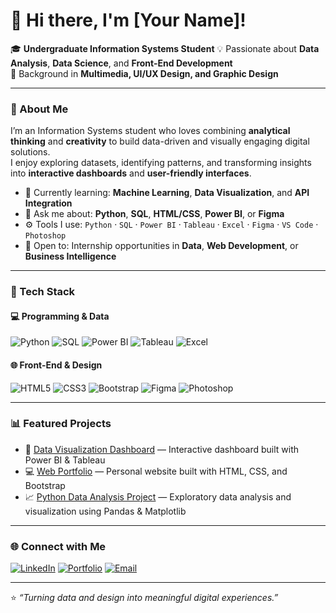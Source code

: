 # 👋 Hi there, I'm [Your Name]!

🎓 **Undergraduate Information Systems Student**
💡 Passionate about **Data Analysis**, **Data Science**, and **Front-End Development**  
🎨 Background in **Multimedia, UI/UX Design, and Graphic Design**

---

### 🧠 About Me
I’m an Information Systems student who loves combining **analytical thinking** and **creativity** to build data-driven and visually engaging digital solutions.  
I enjoy exploring datasets, identifying patterns, and transforming insights into **interactive dashboards** and **user-friendly interfaces**.

- 🌱 Currently learning: **Machine Learning**, **Data Visualization**, and **API Integration**
- 💬 Ask me about: **Python**, **SQL**, **HTML/CSS**, **Power BI**, or **Figma**
- ⚙️ Tools I use: `Python` · `SQL` · `Power BI` · `Tableau` · `Excel` · `Figma` · `VS Code` · `Photoshop`
- 🤝 Open to: Internship opportunities in **Data**, **Web Development**, or **Business Intelligence**

---

### 🚀 Tech Stack
#### 💻 Programming & Data
![Python](https://img.shields.io/badge/Python-3776AB?style=flat-square&logo=python&logoColor=white)
![SQL](https://img.shields.io/badge/SQL-336791?style=flat-square&logo=postgresql&logoColor=white)
![Power BI](https://img.shields.io/badge/Power%20BI-F2C811?style=flat-square&logo=powerbi&logoColor=black)
![Tableau](https://img.shields.io/badge/Tableau-E97627?style=flat-square&logo=tableau&logoColor=white)
![Excel](https://img.shields.io/badge/Excel-217346?style=flat-square&logo=microsoftexcel&logoColor=white)

#### 🌐 Front-End & Design
![HTML5](https://img.shields.io/badge/HTML5-E34F26?style=flat-square&logo=html5&logoColor=white)
![CSS3](https://img.shields.io/badge/CSS3-1572B6?style=flat-square&logo=css3&logoColor=white)
![Bootstrap](https://img.shields.io/badge/Bootstrap-563D7C?style=flat-square&logo=bootstrap&logoColor=white)
![Figma](https://img.shields.io/badge/Figma-F24E1E?style=flat-square&logo=figma&logoColor=white)
![Photoshop](https://img.shields.io/badge/Photoshop-31A8FF?style=flat-square&logo=adobephotoshop&logoColor=white)

---

### 📊 Featured Projects
- 🧩 [Data Visualization Dashboard](#) — Interactive dashboard built with Power BI & Tableau  
- 💻 [Web Portfolio](#) — Personal website built with HTML, CSS, and Bootstrap  
- 📈 [Python Data Analysis Project](#) — Exploratory data analysis and visualization using Pandas & Matplotlib  

---

### 🌐 Connect with Me
[![LinkedIn](https://img.shields.io/badge/LinkedIn-0077B5?style=flat-square&logo=linkedin&logoColor=white)](https://linkedin.com/in/your-link)
[![Portfolio](https://img.shields.io/badge/Portfolio-000000?style=flat-square&logo=wix&logoColor=white)](https://your-portfolio-link)
[![Email](https://img.shields.io/badge/Email-D14836?style=flat-square&logo=gmail&logoColor=white)](mailto:your.email@example.com)

---

⭐️ *“Turning data and design into meaningful digital experiences.”*
